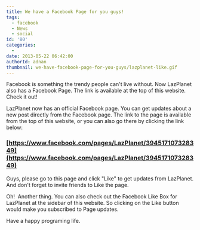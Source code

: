 ```yaml
---
title: We have a Facebook Page for you guys!
tags:
  - facebook
  - News
  - social
id: '80'
categories:
  -
date: 2013-05-22 06:42:00
authorId: adnan
thumbnail: we-have-facebook-page-for-you-guys/lazplanet-like.gif
---
```


Facebook is something the trendy people can't live without. Now LazPlanet also has a Facebook Page. The link is available at the top of this website. Check it out!
<!-- more -->


LazPlanet now has an official Facebook page. You can get updates about a new post directly from the Facebook page. The link to the page is available from the top of this website, or you can also go there by clicking the link below:

### [https://www.facebook.com/pages/LazPlanet/394517107328349](https://www.facebook.com/pages/LazPlanet/394517107328349)


Guys, please go to this page and click "Like" to get updates from LazPlanet. And don't forget to invite friends to Like the page.

Oh!  Another thing. You can also check out the Facebook Like Box for LazPlanet at the sidebar of this website. So clicking on the Like button would make you subscribed to Page updates.

Have a happy programing life.
